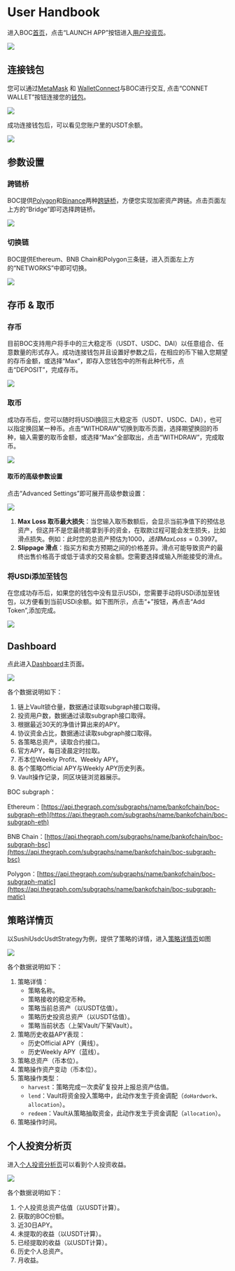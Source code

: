 # User Handbook

进入BOC[首页](https://bankofchain.io/#/)，点击“LAUNCH APP”按钮进入[用户投资页](https://v1.bankofchain.io/#/invest)。

![](<../.gitbook/assets/launchapp.png>)

## 连接钱包

您可以通过[MetaMask](https://metamask.io/#/) 和 [WalletConnect](https://walletconnect.com/#/)与BOC进行交互, 点击“CONNET WALLET”按钮连接您的[钱包](../more/appendix.md#wallet)。

![](<../.gitbook/assets/connectwallet.png>)

成功连接钱包后，可以看见您账户里的USDT余额。

![](<../.gitbook/assets/pic-4.png>)

## 参数设置

### 跨链桥

BOC提供[Polygon](https://wallet.polygon.technology/#/)和[Binance](https://www.binance.com/#/)两种[跨链桥](../more/appendix.md#bridge)，方便您实现加密资产跨链。点击页面左上方的“Bridge”即可选择跨链桥。

![](<../.gitbook/assets/chainbridge.png>)

### 切换链

BOC提供Ethereum、BNB Chain和Polygon三条链，进入页面左上方的“NETWORKS”中即可切换。

![](<../.gitbook/assets/networkchange.png>)

## 存币 & 取币

### 存币

目前BOC支持用户将手中的三大稳定币（USDT、USDC、DAI）以任意组合、任意数量的形式存入。成功连接钱包并且设置好参数之后，在相应的币下输入您期望的存币金额，或选择“Max”，即存入您钱包中的所有此种代币，点击“DEPOSIT”，完成存币。

![](<../.gitbook/assets/depositpage.png>)

### 取币

成功存币后，您可以随时将USDi换回三大稳定币（USDT、USDC、DAI），也可以指定换回某一种币。点击“WITHDRAW”切换到取币页面，选择期望换回的币种，输入需要的取币金额，或选择“Max”全部取出，点击“WITHDRAW”，完成取币。

![](<../.gitbook/assets/withdrawpage.png>)

#### 取币的高级参数设置

点击“Advanced Settings”即可展开高级参数设置：

![](<../.gitbook/assets/withdrawadvancesetting.png>)

1. **Max Loss 取币最大损失**：当您输入取币数额后，会显示当前净值下的预估总资产，但这并不是您最终能拿到手的资金，在取款过程可能会发生损失，比如滑点损失。例如：此时您的总资产预估为$1000，选择Max Loss = 0.3%，则您拿到手的资金不会少于$997。
2. **Slippage 滑点**：指买方和卖方预期之间的价格差异。滑点可能导致资产的最终出售价格高于或低于请求的交易金额。您需要选择或输入所能接受的滑点。

### 将USDi添加至钱包

在您成功存币后，如果您的钱包中没有显示USDi，您需要手动将USDi添加至钱包，以方便看到当前USDi余额。如下图所示，点击“+”按钮，再点击“Add Token”,添加完成。

![](<../.gitbook/assets/addtoken.png>)

## Dashboard

点此进入[Dashboard](https://dashboard-v1.bankofchain.io/#/)主页面。

![](<../.gitbook/assets/dashboard.jpg>)

各个数据说明如下：

1. 链上Vault锁仓量，数据通过读取subgraph接口取得。
2. 投资用户数，数据通过读取subgraph接口取得。
3. 根据最近30天的净值计算出来的APY。
4. 协议资金占比，数据通过读取subgraph接口取得。
5. 各策略总资产，读取合约接口。
6. 官方APY，每日凌晨定时拉取。
7. 币本位Weekly Profit、Weekly APY。
8. 各个策略Official APY与Weekly APY历史列表。
9. Vault操作记录，同区块链浏览器展示。

BOC subgraph：

Ethereum：[https://api.thegraph.com/subgraphs/name/bankofchain/boc-subgraph-eth](https://api.thegraph.com/subgraphs/name/bankofchain/boc-subgraph-eth)

BNB Chain：[https://api.thegraph.com/subgraphs/name/bankofchain/boc-subgraph-bsc](https://api.thegraph.com/subgraphs/name/bankofchain/boc-subgraph-bsc)

Polygon：[https://api.thegraph.com/subgraphs/name/bankofchain/boc-subgraph-matic](https://api.thegraph.com/subgraphs/name/bankofchain/boc-subgraph-matic)

## 策略详情页

以SushiUsdcUsdtStrategy为例，提供了策略的详情，进入[策略详情页](https://dashboard.bankofchain.io/#/strategy?id=0x4717eaa5da97f11bda3a3f021a20fd8cb72eab64\&chain=137)如图

![](<../.gitbook/assets/detail.jpg>)

各个数据说明如下：

1. 策略详情：
   * 策略名称。
   * 策略接收的稳定币种。
   * 策略当前总资产（以USDT估值）。
   * 策略历史投资总资产（以USDT估值）。
   * 策略当前状态（上架Vault/下架Vault）。
2. 策略历史收益APY表现：
   * 历史Official APY（黄线）。
   * 历史Weekly APY（蓝线）。
3. 策略总资产（币本位）。
4. 策略操作资产变动（币本位）。
5. 策略操作类型：
   * `harvest`：策略完成一次卖矿复投并上报总资产估值。
   * `lend`：Vault将资金投入策略中，此动作发生于资金调配（`doHardwork`、`allocation`）。
   * `redeem`：Vault从策略抽取资金，此动作发生于资金调配（`allocation`）。
6. 策略操作时间。

## 个人投资分析页

进入[个人投资分析页](https://dashboard.bankofchain.io/#/mine?chain=1)可以看到个人投资收益。

![](<../.gitbook/assets/personalpage.jpg>)

各个数据说明如下：

1. 个人投资总资产估值（以USDT计算）。
2. 获取的BOC份额。
3. 近30日APY。
4. 未提取的收益（以USDT计算）。
5. 已经提取的收益（以USDT计算）。
6. 历史个人总资产。
7. 月收益。
